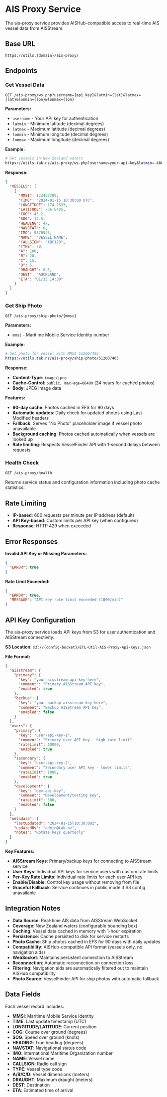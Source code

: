 # AIS Proxy Service

The ais-proxy service provides AISHub-compatible access to real-time AIS vessel data from AISStream.

## Base URL
```
https://utils.{domain}/ais-proxy/
```

## Endpoints

### Get Vessel Data
```
GET /ais-proxy/ws.php?username={api_key}&latmin={lat}&latmax={lat}&lonmin={lon}&lonmax={lon}
```

**Parameters:**
- `username` - Your API key for authentication
- `latmin` - Minimum latitude (decimal degrees)
- `latmax` - Maximum latitude (decimal degrees)
- `lonmin` - Minimum longitude (decimal degrees)
- `lonmax` - Maximum longitude (decimal degrees)

**Example:**
```bash
# Get vessels in New Zealand waters
https://utils.tak.nz/ais-proxy/ws.php?username=your-api-key&latmin=-48&latmax=-34&lonmin=166&lonmax=179
```

**Response:**
```json
{
  "VESSELS": [
    {
      "MMSI": 123456789,
      "TIME": "2024-01-15 10:30:00 UTC",
      "LONGITUDE": 174.7633,
      "LATITUDE": -36.8485,
      "COG": 45.2,
      "SOG": 12.5,
      "HEADING": 47,
      "NAVSTAT": 0,
      "IMO": 9876543,
      "NAME": "VESSEL NAME",
      "CALLSIGN": "ABC123",
      "TYPE": 70,
      "A": 100,
      "B": 20,
      "C": 15,
      "D": 5,
      "DRAUGHT": 8.5,
      "DEST": "AUCKLAND",
      "ETA": "01/15 14:30"
    }
  ]
}
```

### Get Ship Photo
```
GET /ais-proxy/ship-photo/{mmsi}
```

**Parameters:**
- `mmsi` - Maritime Mobile Service Identity number

**Example:**
```bash
# Get photo for vessel with MMSI 512007405
https://utils.tak.nz/ais-proxy/ship-photo/512007405
```

**Response:**
- **Content-Type**: `image/jpeg`
- **Cache-Control**: `public, max-age=86400` (24 hours for cached photos)
- **Body**: JPEG image data

**Features:**
- **90-day cache**: Photos cached in EFS for 90 days
- **Automatic updates**: Daily check for updated photos using Last-Modified headers
- **Fallback**: Serves "No Photo" placeholder image if vessel photo unavailable
- **Background caching**: Photos cached automatically when vessels are looked up
- **Rate limiting**: Respects VesselFinder API with 1-second delays between requests

### Health Check
```
GET /ais-proxy/health
```

Returns service status and configuration information including photo cache statistics.

## Rate Limiting
- **IP-based**: 600 requests per minute per IP address (default)
- **API Key-based**: Custom limits per API key (when configured)
- **Response**: HTTP 429 when exceeded

## Error Responses

**Invalid API Key or Missing Parameters:**
```json
{
  "ERROR": true
}
```

**Rate Limit Exceeded:**
```json
{
  "ERROR": true,
  "MESSAGE": "API key rate limit exceeded (1000/min)"
}
```

## API Key Configuration

The ais-proxy service loads API keys from S3 for user authentication and AISStream connectivity.

**S3 Location**: `s3://{config-bucket}/ETL-Util-AIS-Proxy-Api-Keys.json`

**File Format:**
```json
{
  "aisstream": {
    "primary": {
      "key": "your-aisstream-api-key-here",
      "comment": "Primary AISStream API key",
      "enabled": true
    },
    "backup": {
      "key": "your-backup-aisstream-key-here",
      "comment": "Backup AISStream API key",
      "enabled": false
    }
  },
  "users": {
    "primary": {
      "key": "user-api-key-1",
      "comment": "Primary user API key - high rate limit",
      "rateLimit": 10000,
      "enabled": true
    },
    "secondary": {
      "key": "user-api-key-2",
      "comment": "Secondary user API key - lower limits",
      "rateLimit": 1000,
      "enabled": true
    },
    "development": {
      "key": "dev-api-key",
      "comment": "Development/testing key",
      "rateLimit": 500,
      "enabled": false
    }
  },
  "metadata": {
    "lastUpdated": "2024-01-15T10:30:00Z",
    "updatedBy": "admin@tak.nz",
    "notes": "Rotate keys quarterly"
  }
}
```

**Key Features:**
- **AISStream Keys**: Primary/backup keys for connecting to AISStream service
- **User Keys**: Individual API keys for service users with custom rate limits
- **Per-Key Rate Limits**: Individual rate limits for each user API key
- **Enable/Disable**: Control key usage without removing from file
- **Graceful Fallback**: Service continues in public mode if S3 config unavailable

## Integration Notes

- **Data Source**: Real-time AIS data from AISStream WebSocket
- **Coverage**: New Zealand waters (configurable bounding box)
- **Caching**: Vessel data cached in memory with 1-hour expiration
- **Persistence**: Cache persisted to disk for service restarts
- **Photo Cache**: Ship photos cached in EFS for 90 days with daily updates
- **Compatibility**: AISHub-compatible API format (vessels only, no navigation aids)
- **WebSocket**: Maintains persistent connection to AISStream
- **Reconnection**: Automatic reconnection on connection loss
- **Filtering**: Navigation aids are automatically filtered out to maintain AISHub compatibility
- **Photo Source**: VesselFinder API for ship photos with automatic fallback

## Data Fields

Each vessel record includes:
- **MMSI**: Maritime Mobile Service Identity
- **TIME**: Last update timestamp (UTC)
- **LONGITUDE/LATITUDE**: Current position
- **COG**: Course over ground (degrees)
- **SOG**: Speed over ground (knots)
- **HEADING**: True heading (degrees)
- **NAVSTAT**: Navigational status code
- **IMO**: International Maritime Organization number
- **NAME**: Vessel name
- **CALLSIGN**: Radio call sign
- **TYPE**: Vessel type code
- **A/B/C/D**: Vessel dimensions (meters)
- **DRAUGHT**: Maximum draught (meters)
- **DEST**: Destination
- **ETA**: Estimated time of arrival